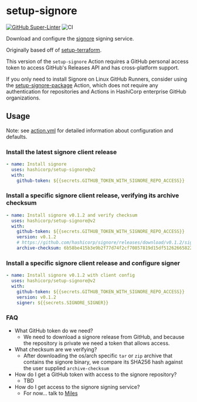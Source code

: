 # setup-signore

[![GitHub Super-Linter](https://github.com/hashicorp/setup-signore/actions/workflows/linter.yml/badge.svg)](https://github.com/super-linter/super-linter)
![CI](https://github.com/hashicorp/setup-signore/action/actions/workflows/ci.yml/badge.svg)

Download and configure the [signore](https://github.com/hashicorp/signore)
signing service.

Originally based off of
[setup-terraform](https://github.com/hashicorp/setup-terraform).

This version of the `setup-signore` Action requires a GitHub personal access
token to access GitHub's Releases API and has cross-platform support.

If you only need to install Signore on Linux GitHub Runners, consider using the
[setup-signore-package](https://github.com/hashicorp/setup-signore-package)
Action, which does not require any authentication for repositories and Actions
in HashiCorp enterprise GitHub organizations.

## Usage

Note: see [action.yml](action.yml) for detailed information about configuration
and defaults.

### Install the latest signore client release

```yaml
- name: Install signore
  uses: hashicorp/setup-signore@v2
  with:
    github-token: ${{secrets.GITHUB_TOKEN_WITH_SIGNORE_REPO_ACCESS}}
```

### Install a specific signore client release, verifying its archive checksum

```yaml
- name: Install signore v0.1.2 and verify checksum
  uses: hashicorp/setup-signore@v2
  with:
    github-token: ${{secrets.GITHUB_TOKEN_WITH_SIGNORE_REPO_ACCESS}}
    version: v0.1.2
    # https://github.com/hashicorp/signore/releases/download/v0.1.2/signore_0.1.2_darwin_x86_64.tar.gz sha256 hash
    archive-checksum: 6b58be415b3e9b2f77d74f2cf70857819d15df512626658223b2d4a4f3adc404
```

### Install a specific signore client release and configure signer

```yaml
- name: Install signore v0.1.2 with client config
  uses: hashicorp/setup-signore@v2
  with:
    github-token: ${{secrets.GITHUB_TOKEN_WITH_SIGNORE_REPO_ACCESS}}
    version: v0.1.2
    signer: ${{secrets.SIGNORE_SIGNER}}
```

### FAQ

- What GitHub token do we need?
  - We need to download a signore release from GitHub, and because the
    repository is private we need a token that allows access.
- What checksum are we verifying?
  - After downloading the os/arch specific `tar` or `zip` archive that contains
    the signore binary, we compare its SHA256 hash against the user supplied
    `archive-checksum`
- How do I get a GitHub token with access to the signore repository?
  - TBD
- How do I get access to the signore signing service?
  - For now... talk to [Miles](mcrabill@hashicorp.com)
